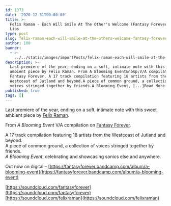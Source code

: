 ```yaml
---
id: 1373
date: '2020-12-31T00:00:00'
title: >-
  Felix Raman - Each Will Smile At The Other's Welcome (Fantasy Forever) - Loose
  Lips
type: post
slug: felix-raman-each-will-smile-at-the-others-welcome-fantasy-forever
author: 100
banner:
  - >-
    ../../static/images/importPosts/felix-raman-each-will-smile-at-the-others-welcome-fantasy-forever/image1373.jpeg
description: >-
  Last premiere of the year, ending on a soft, intimate note with this sweet
  ambient piece by Felix Raman. From A Blooming Event&nbsp;V/A compilation on
  Fantasy Forever. A 17 track compilation featuring 18 artists from the
  Westcoast of Jutland and beyond.A piece of common ground, a collection of
  voices stringed together by friends.A Blooming Event, [...]Read More...
published: true
tags: []
---
```

Last premiere of the year, ending on a soft, intimate note with this sweet ambient piece by [Felix Raman](https://soundcloud.com/felixraman).

From _A Blooming Event_ V/A compilation on [Fantasy Forever](https://fantasyforever.bandcamp.com).

A 17 track compilation featuring 18 artists from the Westcoast of Jutland and beyond.  
A piece of common ground, a collection of voices stringed together by friends.  
_A Blooming Event_, celebrating and showcasing sonics else and anywhere.

Out now on digital – [https://fantasyforever.bandcamp.com/album/a-blooming-event](https://fantasyforever.bandcamp.com/album/a-blooming-event)

[https://soundcloud.com/fantasyforever](https://soundcloud.com/fantasyforever)  
[https://soundcloud.com/felixraman](https://soundcloud.com/felixraman)